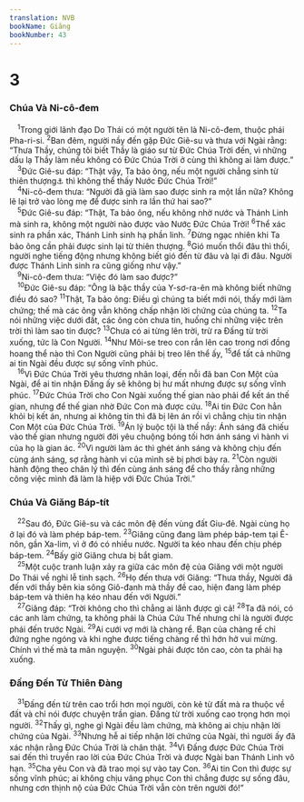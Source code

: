 ```yaml
---
translation: NVB
bookName: Giăng 
bookNumber: 43
---
```


<div class="title"><h1>3</h1><h3>Chúa Và Ni-cô-đem </h3></div>
<span class="verse gi_3_1"> <sup>1</sup>Trong giới lãnh đạo Do Thái có một người tên là Ni-cô-đem, thuộc phái Pha-ri-si. </span>
<span class="verse gi_3_2"><sup>2</sup>Ban đêm, người nầy đến gặp Đức Giê-su và thưa với Ngài rằng: “Thưa Thầy, chúng tôi biết Thầy là giáo sư từ Đức Chúa Trời đến, vì những dấu lạ Thầy làm nếu không có Đức Chúa Trời ở cùng thì không ai làm được.” <br/></span>
<span class="verse gi_3_3"> <sup>3</sup>Đức Giê-su đáp: “Thật vậy, Ta bảo ông, nếu một người chẳng sinh từ thiên thượng<a data-toggle="tooltip" data-placement="bottom" title="Ctd: tái sinh">⚓</a> thì không thể thấy Nước Đức Chúa Trời!” <br/></span>
<span class="verse gi_3_4"> <sup>4</sup>Ni-cô-đem thưa: “Người đã già làm sao được sinh ra một lần nữa? Không lẽ lại trở vào lòng mẹ để được sinh ra lần thứ hai sao?” <br/></span>
<span class="verse gi_3_5"> <sup>5</sup>Đức Giê-su đáp: “Thật, Ta bảo ông, nếu không nhờ nước và Thánh Linh mà sinh ra, không một người nào được vào Nước Đức Chúa Trời! </span>
<span class="verse gi_3_6"><sup>6</sup>Thể xác sinh ra phần xác, Thánh Linh sinh hạ phần linh. </span>
<span class="verse gi_3_7"><sup>7</sup>Đừng ngạc nhiên khi Ta bảo ông cần phải được sinh lại từ thiên thượng. </span>
<span class="verse gi_3_8"><sup>8</sup>Gió muốn thổi đâu thì thổi, người nghe tiếng động nhưng không biết gió đến từ đâu và lại đi đâu. Người được Thánh Linh sinh ra cũng giống như vậy.” <br/></span>
<span class="verse gi_3_9"> <sup>9</sup>Ni-cô-đem thưa: “Việc đó làm sao được?” <br/></span>
<span class="verse gi_3_10"> <sup>10</sup>Đức Giê-su đáp: “Ông là bậc thầy của Y-sơ-ra-ên mà không biết những điều đó sao? </span>
<span class="verse gi_3_11"><sup>11</sup>Thật, Ta bảo ông: Điều gì chúng ta biết mới nói, thấy mới làm chứng; thế mà các ông vẫn không chấp nhận lời chứng của chúng ta. </span>
<span class="verse gi_3_12"><sup>12</sup>Ta nói những việc dưới đất, các ông còn chưa tin, huống chi những việc trên trời thì làm sao tin được? </span>
<span class="verse gi_3_13"><sup>13</sup>Chưa có ai từng lên trời, trừ ra Đấng từ trời xuống, tức là Con Người. </span>
<span class="verse gi_3_14"><sup>14</sup>Như Môi-se treo con rắn lên cao trong nơi đồng hoang thể nào thì Con Người cũng phải bị treo lên thể ấy, </span>
<span class="verse gi_3_15"><sup>15</sup>để tất cả những ai tin Ngài đều được sự sống vĩnh phúc. <br/></span>
<span class="verse gi_3_16"> <sup>16</sup>Vì Đức Chúa Trời yêu thương nhân loại, đến nỗi đã ban Con Một của Ngài, để ai tin nhận Đấng ấy sẽ không bị hư mất nhưng được sự sống vĩnh phúc. </span>
<span class="verse gi_3_17"><sup>17</sup>Đức Chúa Trời cho Con Ngài xuống thế gian nào phải để kết án thế gian, nhưng để thế gian nhờ Đức Con mà được cứu. </span>
<span class="verse gi_3_18"><sup>18</sup>Ai tin Đức Con hẳn khỏi bị kết án, nhưng ai không tin thì đã bị lên án rồi vì chẳng chịu tin nhận Con Một của Đức Chúa Trời. </span>
<span class="verse gi_3_19"><sup>19</sup>Án lý buộc tội là thế nầy: Ánh sáng đã chiếu vào thế gian nhưng người đời yêu chuộng bóng tối hơn ánh sáng vì hành vi của họ là gian ác. </span>
<span class="verse gi_3_20"><sup>20</sup>Vì người làm ác thì ghét ánh sáng và không chịu đến cùng ánh sáng, sợ rằng hành vi của mình sẽ bị phơi bày ra. </span>
<span class="verse gi_3_21"><sup>21</sup>Còn người hành động theo chân lý thì đến cùng ánh sáng để cho thấy rằng những công việc mình đã làm là hiệp với Đức Chúa Trời.” <br/></span>
<div class="title"><h3>Chúa Và Giăng Báp-tít </h3></div>
<span class="verse gi_3_22"> <sup>22</sup>Sau đó, Đức Giê-su và các môn đệ đến vùng đất Giu-đê. Ngài cùng họ ở lại đó và làm phép báp-tem. </span>
<span class="verse gi_3_23"><sup>23</sup>Giăng cũng đang làm phép báp-tem tại Ê-nôn, gần Xa-lim, vì ở đó có nhiều nước. Người ta kéo nhau đến chịu phép báp-tem. </span>
<span class="verse gi_3_24"><sup>24</sup>Bấy giờ Giăng chưa bị bắt giam. <br/></span>
<span class="verse gi_3_25"> <sup>25</sup>Một cuộc tranh luận xảy ra giữa các môn đệ của Giăng với một người Do Thái về nghi lễ tinh sạch. </span>
<span class="verse gi_3_26"><sup>26</sup>Họ đến thưa với Giăng: “Thưa thầy, Người đã đến với thầy bên kia sông Giô-đanh mà thầy đề cao, hiện đang làm phép báp-tem và thiên hạ kéo nhau đến với Người.” <br/></span>
<span class="verse gi_3_27"> <sup>27</sup>Giăng đáp: “Trời không cho thì chẳng ai lãnh được gì cả! </span>
<span class="verse gi_3_28"><sup>28</sup>Ta đã nói, có các anh làm chứng, ta không phải là Chúa Cứu Thế nhưng chỉ là người được phái đến trước Ngài. </span>
<span class="verse gi_3_29"><sup>29</sup>Ai cưới vợ mới là chàng rể. Bạn của chàng rể chỉ đứng nghe ngóng và khi nghe được tiếng chàng rể thì hớn hở vui mừng. Chính vì thế mà ta mãn nguyện. </span>
<span class="verse gi_3_30"><sup>30</sup>Ngài phải được tôn cao, còn ta phải hạ xuống. <br/></span>
<div class="title"><h3>Đấng Đến Từ Thiên Đàng </h3></div>
<span class="verse gi_3_31"> <sup>31</sup>Đấng đến từ trên cao trổi hơn mọi người, còn kẻ từ đất mà ra thuộc về đất và chỉ nói được chuyện trần gian. Đấng từ trời xuống cao trọng hơn mọi người. </span>
<span class="verse gi_3_32"><sup>32</sup>Thấy gì, nghe gì Ngài đều làm chứng, mà không ai chịu nhận lời chứng của Ngài. </span>
<span class="verse gi_3_33"><sup>33</sup>Nhưng hễ ai tiếp nhận lời chứng của Ngài, thì người ấy đã xác nhận rằng Đức Chúa Trời là chân thật. </span>
<span class="verse gi_3_34"><sup>34</sup>Vì Đấng được Đức Chúa Trời sai đến thì truyền rao lời của Đức Chúa Trời và được Ngài ban Thánh Linh vô hạn. </span>
<span class="verse gi_3_35"><sup>35</sup>Cha yêu Con và đã trao mọi sự vào tay Con. </span>
<span class="verse gi_3_36"><sup>36</sup>Ai tin Con thì được sự sống vĩnh phúc; ai không chịu vâng phục Con thì chẳng được sự sống đâu, nhưng cơn thịnh nộ của Đức Chúa Trời vẫn còn trên người đó!” <br/></span>
